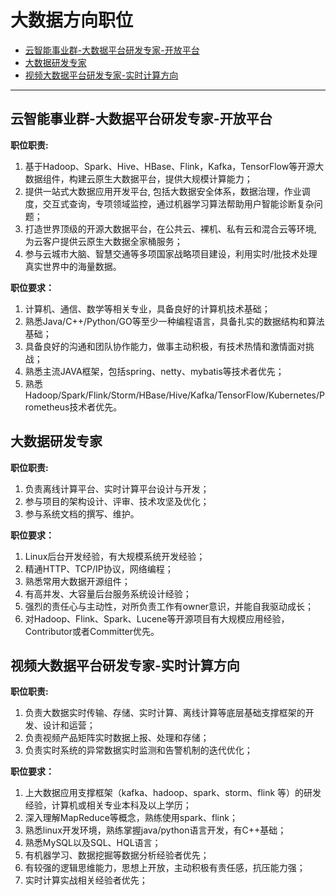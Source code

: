 # 大数据方向职位
* [云智能事业群-大数据平台研发专家-开放平台](#云智能事业群-大数据平台研发专家-开放平台)
* [大数据研发专家](#大数据研发专家)
* [视频大数据平台研发专家-实时计算方向](#视频大数据平台研发专家-实时计算方向)

*****
## 云智能事业群-大数据平台研发专家-开放平台

**职位职责:**
1. 基于Hadoop、Spark、Hive、HBase、Flink，Kafka，TensorFlow等开源大数据组件，构建云原生大数据平台，提供大规模计算能力；
2. 提供一站式大数据应用开发平台, 包括大数据安全体系，数据治理，作业调度，交互式查询，专项领域监控，通过机器学习算法帮助用户智能诊断复杂问题；
3. 打造世界顶级的开源大数据平台，在公共云、裸机、私有云和混合云等环境, 为云客户提供云原生大数据全家桶服务；
4. 参与云城市大脑、智慧交通等多项国家战略项目建设，利用实时/批技术处理真实世界中的海量数据。

**职位要求：**
1. 计算机、通信、数学等相关专业，具备良好的计算机技术基础；
2. 熟悉Java/C++/Python/GO等至少一种编程语言，具备扎实的数据结构和算法基础；
3. 具备良好的沟通和团队协作能力，做事主动积极，有技术热情和激情面对挑战；
4. 熟悉主流JAVA框架，包括spring、netty、mybatis等技术者优先；
5. 熟悉Hadoop/Spark/Flink/Storm/HBase/Hive/Kafka/TensorFlow/Kubernetes/Prometheus技术者优先。

## 大数据研发专家

**职位职责:**
1. 负责离线计算平台、实时计算平台设计与开发；
2. 参与项目的架构设计、评审、技术攻坚及优化；
3. 参与系统文档的撰写、维护。

**职位要求：**
1. Linux后台开发经验，有大规模系统开发经验；
2. 精通HTTP、TCP/IP协议，网络编程；
3. 熟悉常用大数据开源组件；
4. 有高并发、大容量后台服务系统设计经验；
5. 强烈的责任心与主动性，对所负责工作有owner意识，并能自我驱动成长；
6. 对Hadoop、Flink、Spark、Lucene等开源项目有大规模应用经验，Contributor或者Committer优先。

## 视频大数据平台研发专家-实时计算方向

**职位职责:**
1. 负责大数据实时传输、存储、实时计算、离线计算等底层基础支撑框架的开发、设计和运营；
2. 负责视频产品矩阵实时数据上报、处理和存储；
3. 负责实时系统的异常数据实时监测和告警机制的迭代优化；

**职位要求：**
1. 上大数据应用支撑框架（kafka、hadoop、spark、storm、flink 等）的研发经验，计算机或相关专业本科及以上学历；
2. 深入理解MapReduce等概念，熟练使用spark、flink；
3. 熟悉linux开发环境，熟练掌握java/python语言开发，有C++基础；
4. 熟悉MySQL以及SQL、HQL语言；
5. 有机器学习、数据挖掘等数据分析经验者优先；
6. 有较强的逻辑思维能力，思想上开放，主动积极有责任感，抗压能力强；
7. 实时计算实战相关经验者优先；

